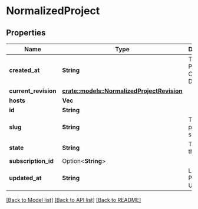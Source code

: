 # NormalizedProject

## Properties

Name | Type | Description | Notes
------------ | ------------- | ------------- | -------------
**created_at** | **String** | The Project's Creation Date | [readonly]
**current_revision** | [**crate::models::NormalizedProjectRevision**](normalizedProjectRevision.md) |  | 
**hosts** | **Vec<String>** |  | 
**id** | **String** |  | 
**slug** | **String** | The project's slug | [readonly]
**state** | **String** | The state of the project. | [readonly]
**subscription_id** | Option<**String**> |  | [optional]
**updated_at** | **String** | Last Time Project was Updated | [readonly]

[[Back to Model list]](../README.md#documentation-for-models) [[Back to API list]](../README.md#documentation-for-api-endpoints) [[Back to README]](../README.md)


